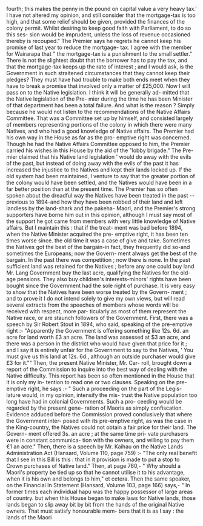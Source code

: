 fourth; this makes the penny in the pound on capital value a very heavy tax.' I have not altered my opinion, and still consider that the mortgage-tax is too high, and that some relief should be given, provided the finances of the colony permit. Whilst desiring to keep good faith with Parliament, to do so this ses- sion would be imprudent, unless the loss of revenue occasioned thereby is recouped." The Premier says he regrets he cannot keep his promise of last year to reduce the mortgage- tax. I agree with the member for Wairarapa that " the mortgage-tax is a punishment to the small settler." There is not the slightest doubt that the borrower has to pay the tax, and that the mortgage-tax keeps up the rate of interest ; and I would ask, is the Government in such straitened circumstances that they cannot keep their pledges? They must have had trouble to make both ends meet when they have to break a promise that involved only a matter of £25,000. Now I will pass on to the Native legislation. I think it will be generally ad- mitted that the Native legislation of the Pre- mier during the time he has been Minister of that department has been a total failure. And what is the reason ? Simply because he would not listen to the recommendations of the Native Affairs Committee. That was a Committee set up by himself, and consisted largely of members representing portions of the colony in which there were many Natives, and who had a good knowledge of Native affairs. The Premier had his own way in the House as far as the pro- emptive right was concerned. Though he had the Native Affairs Committee opposed to him, the Premier carried his wishes in this House by the aid of the "lobby brigade." The Pre- mier claimed that his Native land legislation ' would do away with the evils of the past, but instead of doing away with the evils of the past it has increased the injustice to the Natives and kept their lands locked up. If the old system had been maintained, I venture to say that the greater portion of the colony would have been settled, and the Natives would have been in a far better position than at the present time. The Premier has so often spoken about the dreadful way the Natives have been treated in the past -- previous to 1894-and how they have been robbed of their land and left landless by the land-shark and the pakeha- Maori, and the Premier's strong supporters have borne him out in this opinion, although I must say most of the support he got came from members with very little knowledge of Native affairs. But I maintain this : that if the treat- ment was bad before 1894, when the Native Minister acquired the pre- emptive right, it has been ten times worse since. the old time it was a case of give and take. Sometimes the Natives got the best of the bargain-in fact, they frequently did so-and sometimes the Europeans; now the Govern- ment always get the best of the bargain. In the past there was competition ; now there is none. In the past sufficient land was retained for the Natives ; before any one could buy land Mr. Lang Government buy the last acre, qualifying the Natives for the old-age pensions. They also buy children's interests-minors' rights have been bought since the Government had the sole right of purchase. It is very easy to show that the Natives have been worse treated by the Govern- ment ; and to prove it I do not intend solely to give my own views, but will read several extracts from the speeches of members whose words will be received with respect, more par- ticularly as most of them represent the Native race, or are staunch followers of the Government. First, there was a speech by Sir Robert Stout in 1894, who said, speaking of the pre-emptive right :- "Apparently the Government is offering something like 12s. 6d. an acre for land worth £3 an acre. The land was assessed at $3 an acre, and there was a person in the district who would have given that price for it ; and I say it is entirely unfair for the Government to say to the Natives, ' You must give us this land at 12s. 6d., although an outside purchaser would give £3 for it."" Then, the present Native Minister, Mr. Car- roll, brought down a report of the Commission to inquire into the best way of dealing with the Native difficulty. This report has been so often mentioned in the House that it is only my in- tention to read one or two clauses. Speaking on the pre-emptive right, he says :- " Such a proceeding on the part of the Legis- lature would, in my opinion, intensify the mis- trust the Native population too long have had in colonial Governments. Such a pro- ceeding would be regarded by the present gene- ration of Maoris as simply confiscation. Evidence adduced before the Commission proved conclusively that where the Government inter- posed with its pre-emptive right, as was the case in the King-country, the Natives could not obtain a fair price for their land. The Govern- ment offered 3s. an acre ; at the same time pri- vate purchasers were in constant communica- tion with the owners, and willing to pay them €1 an acre." Then, there is a speech by Mr. Kaihau on the Native Lands Administration Act (Hansard, Volume 110, page 759) :- "The only real benefit that I see in this Bill is this : that in it provision is made to put a stop to Crown purchases of Native land." Then, at page 760,- " Why should a Maori's property be tied up so that he cannot utilise it to his advantage, when it is his own and belongs to him," et cetera. Then the same speaker, on the Financial In Statement (Hansard, Volume 103, page 166) says,- " In former times each individual hapu was the happy possessor of large areas of country. but when this House began to make laws for Native lands, those lands began to slip away bit by bit from the hands of the original Native owners. That must satisfy honourable mem- bers that it is as I say : the lands of the Maori 